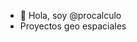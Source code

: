 - 👋 Hola, soy @procalculo
- Proyectos geo espaciales

<!---
procalculo/procalculo is a ✨ special ✨ repository because its `README.md` (this file) appears on your GitHub profile.
You can click the Preview link to take a look at your changes.
--->
